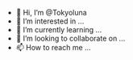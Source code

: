 - 👋 Hi, I’m @Tokyoluna
- 👀 I’m interested in ...
- 🌱 I’m currently learning ...
- 💞️ I’m looking to collaborate on ...
- 📫 How to reach me ...

<!---
Tokyoluna/Tokyoluna is a ✨ special ✨ repository because its `README.md` (this file) appears on your GitHub profile.
You can click the Preview link to take a look at your changes.
--->
